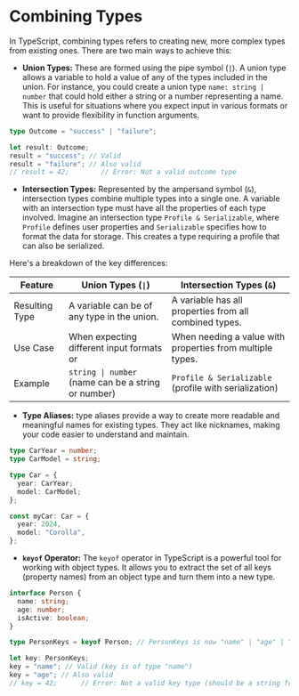 # Combining Types

In TypeScript, combining types refers to creating new, more complex types from existing ones. There are two main ways to achieve this:

- **Union Types:** These are formed using the pipe symbol (`|`). A union type allows a variable to hold a value of any of the types included in the union. For instance, you could create a union type `name: string | number` that could hold either a string or a number representing a name. This is useful for situations where you expect input in various formats or want to provide flexibility in function arguments.

```ts
type Outcome = "success" | "failure";

let result: Outcome;
result = "success"; // Valid
result = "failure"; // Also valid
// result = 42;        // Error: Not a valid outcome type
```

- **Intersection Types:** Represented by the ampersand symbol (`&`), intersection types combine multiple types into a single one. A variable with an intersection type must have all the properties of each type involved. Imagine an intersection type `Profile & Serializable`, where `Profile` defines user properties and `Serializable` specifies how to format the data for storage. This creates a type requiring a profile that can also be serialized.

Here's a breakdown of the key differences:

| Feature        | Union Types (`\|`)                                  | Intersection Types (`&`)                                  |
| -------------- | --------------------------------------------------- | --------------------------------------------------------- |
| Resulting Type | A variable can be of any type in the union.         | A variable has all properties from all combined types.    |
| Use Case       | When expecting different input formats or           | When needing a value with properties from multiple types. |
| Example        | `string \| number` (name can be a string or number) | `Profile & Serializable` (profile with serialization)     |

- **Type Aliases:** type aliases provide a way to create more readable and meaningful names for existing types. They act like nicknames, making your code easier to understand and maintain.

```ts
type CarYear = number;
type CarModel = string;

type Car = {
  year: CarYear;
  model: CarModel;
};

const myCar: Car = {
  year: 2024,
  model: "Corolla",
};
```

- **`keyof` Operator:** The `keyof` operator in TypeScript is a powerful tool for working with object types. It allows you to extract the set of all keys (property names) from an object type and turn them into a new type.

```ts
interface Person {
  name: string;
  age: number;
  isActive: boolean;
}

type PersonKeys = keyof Person; // PersonKeys is now "name" | "age" | "isActive"

let key: PersonKeys;
key = "name"; // Valid (key is of type "name")
key = "age"; // Also valid
// key = 42;      // Error: Not a valid key type (should be a string from Person)
```

